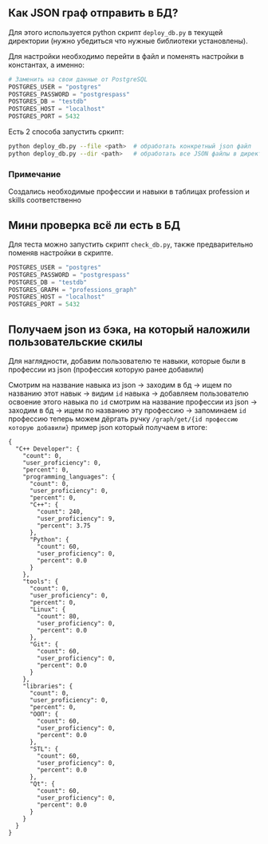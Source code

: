## Как JSON граф отправить в БД?
Для этого используется python скрипт `deploy_db.py` в текущей директории (нужно убедиться что нужные библиотеки установлены).

Для настройки необходимо перейти в файл и поменять настройки в константах, 
а именно:
```python
# Заменить на свои данные от PostgreSQL
POSTGRES_USER = "postgres"
POSTGRES_PASSWORD = "postgrespass"
POSTGRES_DB = "testdb"
POSTGRES_HOST = "localhost"
POSTGRES_PORT = 5432
```

Есть 2 способа запустить сркипт:
```bash
python deploy_db.py --file <path>  # обработать конкретный json файл
python deploy_db.py --dir <path>   # обработать все JSON файлы в директории
```

### Примечание
Создались необходимые профессии и навыки в таблицах profession и skills соответственно

## Мини проверка всё ли есть в БД
Для теста можно запустить скрипт `check_db.py`, также предварительно поменяв настройки в скрипте.
```python
POSTGRES_USER = "postgres"
POSTGRES_PASSWORD = "postgrespass"
POSTGRES_DB = "testdb"
POSTGRES_GRAPH = "professions_graph"
POSTGRES_HOST = "localhost"
POSTGRES_PORT = 5432
```

## Получаем json из бэка, на который наложили пользовательские скилы
Для наглядности, добавим пользователю те навыки, которые были в профессии из json (профессия которую ранее добавили)


Смотрим на название навыка из json -> заходим в бд -> ищем по названию этот навык -> видим `id` навыка -> добавляем пользователю освоение этого навыка по `id`
смотрим на название профессии из json -> заходим в бд -> ищем по названию эту профессию -> запоминаем `id` профессию 
теперь можем дёргать ручку `/graph/get/{id профессию которую добавили}`
пример json который получаем в итоге:
```
{
  "C++ Developer": {
    "count": 0,
    "user_proficiency": 0,
    "percent": 0,
    "programming_languages": {
      "count": 0,
      "user_proficiency": 0,
      "percent": 0,
      "C++": {
        "count": 240,
        "user_proficiency": 9,
        "percent": 3.75
      },
      "Python": {
        "count": 60,
        "user_proficiency": 0,
        "percent": 0.0
      }
    },
    "tools": {
      "count": 0,
      "user_proficiency": 0,
      "percent": 0,
      "Linux": {
        "count": 80,
        "user_proficiency": 0,
        "percent": 0.0
      },
      "Git": {
        "count": 60,
        "user_proficiency": 0,
        "percent": 0.0
      }
    },
    "libraries": {
      "count": 0,
      "user_proficiency": 0,
      "percent": 0,
      "ООП": {
        "count": 60,
        "user_proficiency": 0,
        "percent": 0.0
      },
      "STL": {
        "count": 60,
        "user_proficiency": 0,
        "percent": 0.0
      },
      "Qt": {
        "count": 60,
        "user_proficiency": 0,
        "percent": 0.0
      }
    }
  }
}

```
